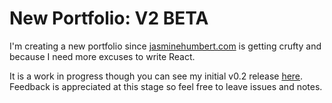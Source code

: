 # New Portfolio: V2 BETA
I'm creating a new portfolio since [jasminehumbert.com](jasminehumbert.com) is getting crufty and because I need more excuses to write React.

It is a work in progress though you can see my initial v0.2 release [here](https://lacunahag.github.io/portfolioV2/). Feedback is appreciated at this stage so feel free to leave issues and notes.